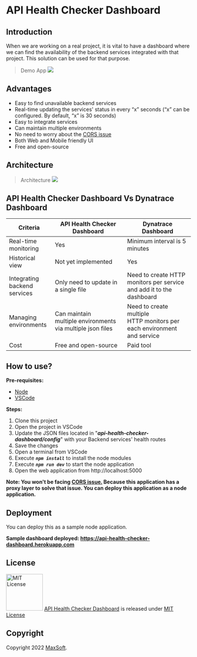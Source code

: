 # API Health Checker Dashboard

## Introduction
When we are working on a real project, it is vital to have a dashboard where we can find the availability of the backend services integrated with that project.
This solution can be used for that purpose.

> Demo App
![](https://user-images.githubusercontent.com/9147189/135744321-a4f58864-7331-4097-b83c-43edb2940d5a.png)

## Advantages
* Easy to find unavailable backend services
* Real-time updating the services' status in every “x” seconds (“x” can be configured. By default, “x” is 30 seconds)
* Easy to integrate services
* Can maintain multiple environments
* No need to worry about the [CORS issue](https://developer.mozilla.org/en-US/docs/Web/HTTP/CORS)
* Both Web and Mobile friendly UI
* Free and open-source

## Architecture
> Architecture
![](https://user-images.githubusercontent.com/9147189/135319309-3a8eda05-dc29-4df0-be03-5b921b17a822.PNG)

## API Health Checker Dashboard Vs Dynatrace Dashboard
| Criteria | API Health Checker Dashboard | Dynatrace Dashboard |
| ------------ | ------------ | ------------ |
| Real-time monitoring | Yes | Minimum interval is 5 minutes |
| Historical view | Not yet implemented | Yes |
| Integrating backend services | Only need to update in a single file | Need to create HTTP monitors per service and add it to the dashboard |
| Managing environments​ | Can maintain multiple environments via multiple json files | Need to create multiple HTTP monitors per each environment and service |
| Cost | Free and open-source | Paid tool |

## How to use?
**Pre-requisites:**
* [Node](https://nodejs.org/en/download/)
* [VSCode](https://code.visualstudio.com/download)

**Steps:**
1. Clone this project
2. Open the project in VSCode
3. Update the JSON files located in "***api-health-checker-dashboard/config***" with your Backend services' health routes
4. Save the changes
5. Open a terminal from VSCode
6. Execute ***`npm install`*** to install the node modules
7. Execute ***`npm run dev`*** to start the node application
8. Open the web application from http://localhost:5000

**Note: You won't be facing [CORS issue.](https://developer.mozilla.org/en-US/docs/Web/HTTP/CORS) Because this application has a proxy layer to solve that issue. You can deploy this application as a node application.**

## Deployment
You can deploy this as a sample node application.

**Sample dashboard deployed: https://api-health-checker-dashboard.herokuapp.com**

## License
<img src="https://upload.wikimedia.org/wikipedia/commons/thumb/0/0b/License_icon-mit-2.svg/2000px-License_icon-mit-2.svg.png" alt="MIT License" width="100" height="100"/> [API Health Checker Dashboard](https://medium.com/api-health-checker) is released under [MIT License](https://opensource.org/licenses/MIT)

## Copyright
Copyright 2022 [MaxSoft](https://maxsoftlk.github.io/).
